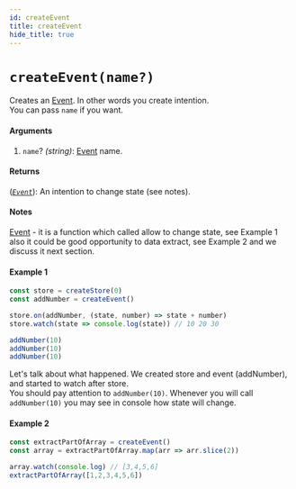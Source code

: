```yaml
---
id: createEvent
title: createEvent
hide_title: true
---
```


# `createEvent(name?)`

Creates an [Event](Event.md). In other words you create intention.</br>
You can pass `name` if you want.

#### Arguments

1. `name`? _(string)_: [Event](Event.md) name.

#### Returns

([_`Event`_](Event.md)): An intention to change state (see notes).

#### Notes

[Event](Event.md) - it is a function which called allow to change state, see Example 1 also it could be good opportunity to data extract, see Example 2 and we discuss it next section.

#### Example 1

```js
const store = createStore(0)
const addNumber = createEvent()

store.on(addNumber, (state, number) => state + number)
store.watch(state => console.log(state)) // 10 20 30

addNumber(10)
addNumber(10)
addNumber(10)
```

Let's talk about what happened. We created store and event (addNumber), and started to watch after store.</br>
You should pay attention to `addNumber(10)`. Whenever you will call `addNumber(10)` you may see in console how state will change.

#### Example 2

```js
const extractPartOfArray = createEvent()
const array = extractPartOfArray.map(arr => arr.slice(2))

array.watch(console.log) // [3,4,5,6]
extractPartOfArray([1,2,3,4,5,6])
```
